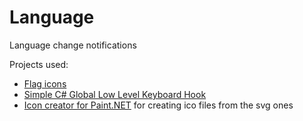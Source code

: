 
# Language
Language change notifications

Projects used:
* [Flag icons](https://github.com/lipis/flag-icons)
* [Simple C# Global Low Level Keyboard Hook](https://www.codeproject.com/Articles/19004/A-Simple-C-Global-Low-Level-Keyboard-Hook)
* [Icon creator for Paint.NET](https://github.com/KyleTTucker/Paint.net-Icon-Creator/releases/tag/IconCreator1.0) for creating ico files from the svg ones